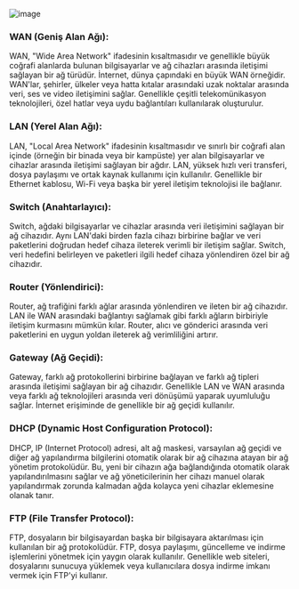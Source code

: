 ![image](https://github.com/hasankilic0663/DHCP-Server-with-PFSense/assets/101570706/4db096f9-2b20-49b3-b9dc-b21ba827358c)



### WAN (Geniş Alan Ağı):
WAN, "Wide Area Network" ifadesinin kısaltmasıdır ve genellikle büyük coğrafi alanlarda bulunan bilgisayarlar ve ağ cihazları arasında iletişimi sağlayan bir ağ türüdür. İnternet, dünya çapındaki en büyük WAN örneğidir. WAN'lar, şehirler, ülkeler veya hatta kıtalar arasındaki uzak noktalar arasında veri, ses ve video iletişimini sağlar. Genellikle çeşitli telekomünikasyon teknolojileri, özel hatlar veya uydu bağlantıları kullanılarak oluşturulur.

### LAN (Yerel Alan Ağı):
LAN, "Local Area Network" ifadesinin kısaltmasıdır ve sınırlı bir coğrafi alan içinde (örneğin bir binada veya bir kampüste) yer alan bilgisayarlar ve cihazlar arasında iletişimi sağlayan bir ağdır. LAN, yüksek hızlı veri transferi, dosya paylaşımı ve ortak kaynak kullanımı için kullanılır. Genellikle bir Ethernet kablosu, Wi-Fi veya başka bir yerel iletişim teknolojisi ile bağlanır.

### Switch (Anahtarlayıcı):
Switch, ağdaki bilgisayarlar ve cihazlar arasında veri iletişimini sağlayan bir ağ cihazıdır. Aynı LAN'daki birden fazla cihazı birbirine bağlar ve veri paketlerini doğrudan hedef cihaza ileterek verimli bir iletişim sağlar. Switch, veri hedefini belirleyen ve paketleri ilgili hedef cihaza yönlendiren özel bir ağ cihazıdır.

### Router (Yönlendirici):
Router, ağ trafiğini farklı ağlar arasında yönlendiren ve ileten bir ağ cihazıdır. LAN ile WAN arasındaki bağlantıyı sağlamak gibi farklı ağların birbiriyle iletişim kurmasını mümkün kılar. Router, alıcı ve gönderici arasında veri paketlerini en uygun yoldan ileterek ağ verimliliğini artırır.

### Gateway (Ağ Geçidi):
Gateway, farklı ağ protokollerini birbirine bağlayan ve farklı ağ tipleri arasında iletişimi sağlayan bir ağ cihazıdır. Genellikle LAN ve WAN arasında veya farklı ağ teknolojileri arasında veri dönüşümü yaparak uyumluluğu sağlar. İnternet erişiminde de genellikle bir ağ geçidi kullanılır.

### DHCP (Dynamic Host Configuration Protocol):
DHCP, IP (Internet Protocol) adresi, alt ağ maskesi, varsayılan ağ geçidi ve diğer ağ yapılandırma bilgilerini otomatik olarak bir ağ cihazına atayan bir ağ yönetim protokolüdür. Bu, yeni bir cihazın ağa bağlandığında otomatik olarak yapılandırılmasını sağlar ve ağ yöneticilerinin her cihazı manuel olarak yapılandırmak zorunda kalmadan ağda kolayca yeni cihazlar eklemesine olanak tanır.

### FTP (File Transfer Protocol):
FTP, dosyaların bir bilgisayardan başka bir bilgisayara aktarılması için kullanılan bir ağ protokolüdür. FTP, dosya paylaşımı, güncelleme ve indirme işlemlerini yönetmek için yaygın olarak kullanılır. Genellikle web siteleri, dosyalarını sunucuya yüklemek veya kullanıcılara dosya indirme imkanı vermek için FTP'yi kullanır.
